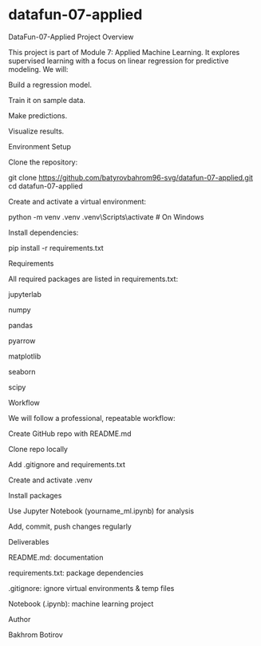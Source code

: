 # datafun-07-applied
DataFun-07-Applied
Project Overview

This project is part of Module 7: Applied Machine Learning.
It explores supervised learning with a focus on linear regression for predictive modeling.
We will:

Build a regression model.

Train it on sample data.

Make predictions.

Visualize results.

Environment Setup

Clone the repository:

git clone https://github.com/batyrovbahrom96-svg/datafun-07-applied.git
cd datafun-07-applied


Create and activate a virtual environment:

python -m venv .venv
.venv\Scripts\activate   # On Windows


Install dependencies:

pip install -r requirements.txt

Requirements

All required packages are listed in requirements.txt:

jupyterlab

numpy

pandas

pyarrow

matplotlib

seaborn

scipy

Workflow

We will follow a professional, repeatable workflow:

Create GitHub repo with README.md

Clone repo locally

Add .gitignore and requirements.txt

Create and activate .venv

Install packages

Use Jupyter Notebook (yourname_ml.ipynb) for analysis

Add, commit, push changes regularly

Deliverables

README.md: documentation

requirements.txt: package dependencies

.gitignore: ignore virtual environments & temp files

Notebook (.ipynb): machine learning project

Author

Bakhrom Botirov
